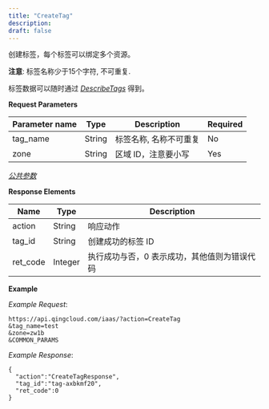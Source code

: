 ```yaml
---
title: "CreateTag"
description: 
draft: false
---
```




创建标签，每个标签可以绑定多个资源。

**注意**: 标签名称少于15个字符, 不可重复.

标签数据可以随时通过 [_DescribeTags_](../describe_tags/) 得到。

**Request Parameters**

| Parameter name | Type | Description | Required |
| --- | --- | --- | --- |
| tag_name | String | 标签名称, 名称不可重复 | No |
| zone | String | 区域 ID，注意要小写 | Yes |

[_公共参数_](../../../parameters/)

**Response Elements**

| Name | Type | Description |
| --- | --- | --- |
| action | String | 响应动作 |
| tag_id | String | 创建成功的标签 ID |
| ret_code | Integer | 执行成功与否，0 表示成功，其他值则为错误代码 |

**Example**

_Example Request_:

```
https://api.qingcloud.com/iaas/?action=CreateTag
&tag_name=test
&zone=zw1b
&COMMON_PARAMS
```

_Example Response_:

```
{
  "action":"CreateTagResponse",
  "tag_id":"tag-axbkmf20",
  "ret_code":0
}
```
